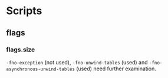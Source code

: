 # Scripts
## flags
### flags.size
`-fno-exception` (not used), `-fno-unwind-tables` (used) and
`-fno-asynchronous-unwind-tables` (used) need further examination.
